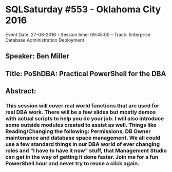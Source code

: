 # SQLSaturday #553 - Oklahoma City 2016
Event Date: 27-08-2016 - Session time: 09:45:00 - Track: Enterprise Database Administration  Deployment
## Speaker: Ben Miller
## Title: PoShDBA: Practical PowerShell for the DBA
## Abstract:
### This session will cover real world functions that are used for real DBA work. There will be a few slides but mostly demos with actual scripts to help you do your job. I will also introduce some outside modules created to assist as well. Things like Reading/Changing the following: Permissions, DB Owner maintenance and database space management. We all could use a few standard things in our DBA world of ever changing roles and "I have to have it now" stuff, that Management Studio can get in the way of getting it done faster. Join me for a fun PowerShell hour and never try to reuse a click again. 
